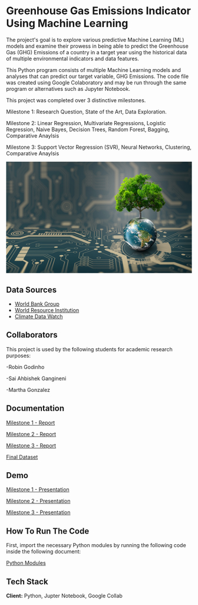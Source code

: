 # Greenhouse Gas Emissions Indicator Using Machine Learning

The project's goal is to explore various predictive Machine Learning (ML) models and examine their prowess in being able to predict the Greenhouse Gas (GHG) Emissions of a country in a target year using the historical data of multiple environmental indicators and data features.

This Python program consists of multiple Machine Learning models and analyses that can predict our target variable, GHG Emissions. The code file was created using Google Colaboratory and may be run through the same program or alternatives such as Jupyter Notebook. 

This project was completed over 3 distinctive milestones. 

Milestone 1: Research Question, State of the Art, Data Exploration.

Milestone 2: Linear Regression, Multivariate Regressions, Logistic Regression, Naive Bayes, Decision Trees, Random Forest, Bagging, Comparative Anaylsis

Milestone 3: Support Vector Regression (SVR), Neural Networks, Clustering, Comparative Anaylsis

![Poster_Image](https://github.com/robingodinho/GHG_Emissions_Machine_Learning_Project/blob/8e806319e966be5ed18155eff90a174ec610675f/Reports/screenshot.webp)

## Data Sources
 - [World Bank Group](https://data.worldbank.org/)
 - [World Resource Institution](https://www.wri.org/data)
 - [Climate Data Watch](https://www.climatewatchdata.org/)


## Collaborators

This project is used by the following students for academic research purposes:

-Robin Godinho

-Sai Ahbishek Gangineni

-Martha Gonzalez


## Documentation

[Milestone 1 - Report](https://drive.google.com/file/d/1X_cE4rWwNYJhXgP3tqDSB0IHDeWpulEg/view?usp=sharing)

[Milestone 2 - Report](https://drive.google.com/file/d/16AIN4N_e1gX9JeiQ6whY0pkKYQqJrwQO/view?usp=sharing)

[Milestone 3 - Report](https://drive.google.com/file/d/1MZBnOCtmd2ztPw-Xuni32s0XMoKE2pNL/view?usp=sharing)

[Final Dataset](https://docs.google.com/spreadsheets/d/1gnuRJyUMCaBMhQBS1qtaYnslGx_9qi_N/edit?usp=sharing&ouid=106527946678116121093&rtpof=true&sd=true)
## Demo

[Milestone 1 - Presentation](https://www.youtube.com/watch?v=kFIJPt_ma_4&ab_channel=AlejandraGonzalez)

[Milestone 2 - Presentation](https://www.youtube.com/watch?v=b1nQp6o3SGA)

[Milestone 3 - Presentation](https://www.youtube.com/watch?v=VNVOSr8eLAs)
## How To Run The Code

First, import the necessary Python modules by running the following code inside the following document:

[Python Modules](https://docs.google.com/document/d/1JXsXiXARiuieyRr1pcOgTKUUcToS5C_uHLnZj8XOnfw/edit?usp=sharing)


## Tech Stack

**Client:** Python, Jupter Notebook, Google Collab



